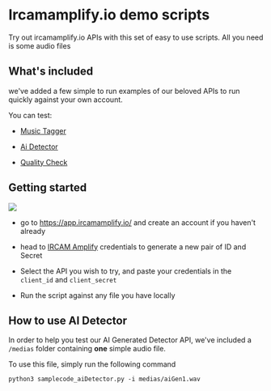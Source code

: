 # Ircamamplify.io demo scripts

Try out ircamamplify.io APIs with this set of easy to use scripts. All you need is some audio files

## What's included

we've added a few simple to run examples of our beloved APIs to run quickly against your own account.

You can test:

- [Music Tagger](https://docs.ircamamplify.io/api#tag/Music-Tagger)

- [Ai Detector](https://docs.ircamamplify.io/api#tag/AI-Detector)

- [Quality Check](https://docs.ircamamplify.io/api#tag/Quality-Check)

## Getting started

![](/Users/romainsimiand/repositories/demo-scripts/medias/credentials.gif)



- go to https://app.ircamamplify.io/ and create an account if you haven't already

- head to [IRCAM Amplify](https://app.ircamamplify.io/api-credentials) credentials to generate a new pair of ID and Secret

- Select the API you wish to try, and paste your credentials in the `client_id` and `client_secret` 

- Run the script against any file you have locally

## How to use AI Detector

In order to help you test our AI Generated Detector API, we've included a `/medias` folder containing **one** simple audio file.


To use this file, simply run the following command

`python3 samplecode_aiDetector.py -i medias/aiGen1.wav`
